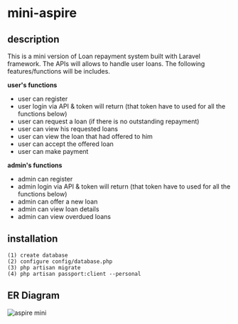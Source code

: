 # mini-aspire

## description
This is a mini version of Loan repayment system built with Laravel framework. 
The APIs will allows to handle user loans. 
The following features/functions will be includes.

**user's functions**
 - user can register
 - user login via API & token will return (that token have to used for all the functions below)
 - user can request a loan (if there is no outstanding repayment)
 - user can view his requested loans
 - user can view the loan that had offered to him
 - user can accept the offered loan
 - user can make payment
 
 **admin's functions**
  - admin can register
  - admin login via API & token will return (that token have to used for all the functions below)
  - admin can offer a new loan
  - admin can view loan details
  - admin can view overdued loans



## installation

```
(1) create database
(2) configure config/database.php
(3) php artisan migrate
(4) php artisan passport:client --personal
 ```
## ER Diagram
![aspire mini](https://user-images.githubusercontent.com/18179544/48685706-9dfcbf00-ebf2-11e8-9119-e434a162a8a4.png)

      
